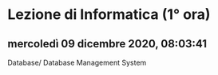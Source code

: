 # Lezione di Informatica (1° ora)

## mercoledì 09 dicembre 2020, 08:03:41

Database/ Database Management System